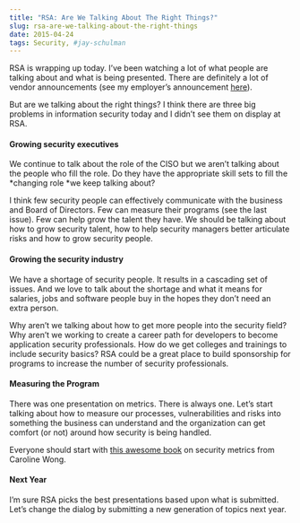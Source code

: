 ```yaml
---
title: "RSA: Are We Talking About The Right Things?"
slug: rsa-are-we-talking-about-the-right-things
date: 2015-04-24
tags: Security, #jay-schulman
---
```


RSA is wrapping up today. I’ve been watching a lot of what people are talking about and what is being presented. There are definitely a lot of vendor announcements (see my employer’s announcement [here](http://www.cigital.com/press-release/ibm-partnership/)).

But are we talking about the right things? I think there are three big problems in information security today and I didn’t see them on display at RSA.

#### Growing security executives

We continue to talk about the role of the CISO but we aren’t talking about the people who fill the role. Do they have the appropriate skill sets to fill the *changing role *we keep talking about?

I think few security people can effectively communicate with the business and Board of Directors. Few can measure their programs (see the last issue). Few can help grow the talent they have. We should be talking about how to grow security talent, how to help security managers better articulate risks and how to grow security people.

#### Growing the security industry

We have a shortage of security people. It results in a cascading set of issues. And we love to talk about the shortage and what it means for salaries, jobs and software people buy in the hopes they don’t need an extra person.

Why aren’t we talking about how to get more people into the security field? Why aren’t we working to create a career path for developers to become application security professionals. How do we get colleges and trainings to include security basics? RSA could be a great place to build sponsorship for programs to increase the number of security professionals.

#### Measuring the Program

There was one presentation on metrics. There is always one. Let’s start talking about how to measure our processes, vulnerabilities and risks into something the business can understand and the organization can get comfort (or not) around how security is being handled.

Everyone should start with [this awesome book](http://www.amazon.com/gp/product/0071744002/ref=as_li_tl?ie=UTF8&amp;camp=1789&amp;creative=390957&amp;creativeASIN=0071744002&amp;linkCode=as2&amp;tag=jayschulman-20&amp;linkId=6BGZMD57C6LHUZWJ) on security metrics from Caroline Wong.

#### Next Year

I’m sure RSA picks the best presentations based upon what is submitted. Let’s change the dialog by submitting a new generation of topics next year.
